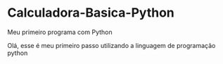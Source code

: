 # Calculadora-Basica-Python
Meu primeiro programa com Python

Olá, esse é meu primeiro passo utilizando a linguagem de programação python 
